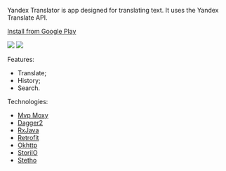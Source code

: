 Yandex Translator is app designed for translating text. It uses the Yandex Translate API.

[Install from Google Play](https://play.google.com/store/apps/details?id=com.app.vdlasov.yandextranslate)

<image src="https://lh3.googleusercontent.com/rPz_j0CYMVmfPpM4DfBx0bccTHGGKE5GgASdZ3t0W3-u3334Ubj5A8MQBLkSWi6bb5g"/>
<image src="https://lh3.googleusercontent.com/uF___21NI8gUkhWFTNmh0jyJhJMhbi7iY9Czr3PN3L1WBJF8tDVP41dzEZbfaRNSxDE"/>

Features:
* Translate;
* History;
* Search.

Technologies:
* [Mvp Moxy](https://github.com/Arello-Mobile/Moxy)
* [Dagger2](https://github.com/google/dagger)
* [RxJava](https://github.com/ReactiveX/RxJava)
* [Retrofit](https://github.com/square/retrofit)
* [Okhttp](https://github.com/square/okhttp)
* [StoriIO](https://github.com/pushtorefresh/storio)
* [Stetho](https://github.com/facebook/stetho)
